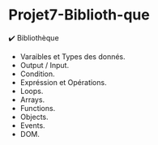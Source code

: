 # Projet7-Biblioth-que
✔️ Bibliothèque

- Varaibles et Types des donnés.
- Output / Input.
- Condition.
- Expréssion et Opérations.
- Loops.
- Arrays.
- Functions.
- Objects.
- Events.
- DOM.
